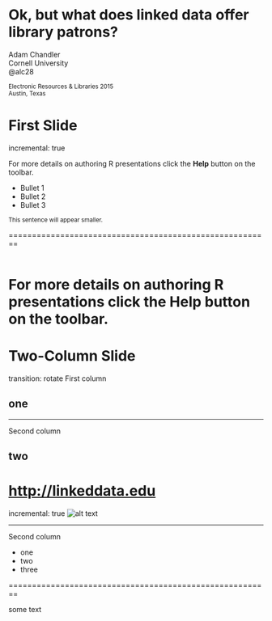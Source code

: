 Ok, but what does linked data offer library patrons?
========================================================

Adam Chandler  
Cornell University  
@alc28


<small>Electronic Resources & Libraries 2015  
Austin, Texas</small>  


<!-- does this comment appear? -->

First Slide
========================================================
incremental: true

For more details on authoring R presentations click the
**Help** button on the toolbar.

- Bullet 1
- Bullet 2
- Bullet 3

<small>This sentence will appear smaller.</small>


========================================================
<br><br>    
# For more details on authoring R presentations click the Help button on the toolbar.


Two-Column Slide
====================================
transition: rotate
First column

## one

***
Second column

## two

http://linkeddata.edu
========================================================
incremental: true
![alt text](DSCF7780.JPG)

***

Second column

- one
- two
- three



========================================================

some text
